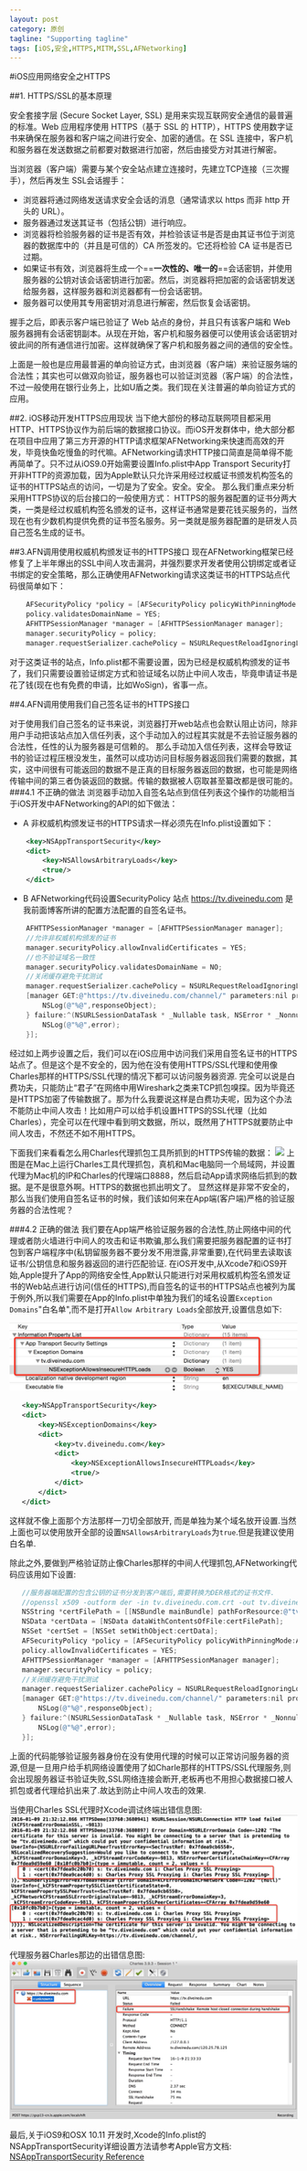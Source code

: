 ```yaml
---
layout: post
category: 原创
tagline: "Supporting tagline"
tags: [iOS,安全,HTTPS,MITM,SSL,AFNetworking]
---
```



#iOS应用网络安全之HTTPS

##1.  HTTPS/SSL的基本原理

 安全套接字层 (Secure Socket Layer, SSL) 是用来实现互联网安全通信的最普遍的标准。Web 应用程序使用 HTTPS（基于 SSL 的 HTTP），HTTPS 使用数字证书来确保在服务器和客户端之间进行安全、加密的通信。在 SSL 连接中，客户机和服务器在发送数据之前都要对数据进行加密，然后由接受方对其进行解密。

 当浏览器（客户端）需要与某个安全站点建立连接时，先建立TCP连接（三次握手），然后再发生 SSL会话握手：
 - 浏览器将通过网络发送请求安全会话的消息（通常请求以 https 而非 http 开头的 URL）。
 - 服务器通过发送其证书（包括公钥）进行响应。
 - 浏览器将检验服务器的证书是否有效，并检验该证书是否是由其证书位于浏览器的数据库中的（并且是可信的）CA 所签发的。它还将检验 CA 证书是否已过期。
 - 如果证书有效，浏览器将生成一个==**一次性的、唯一的**==会话密钥，并使用服务器的公钥对该会话密钥进行加密。然后，浏览器将把加密的会话密钥发送给服务器，这样服务器和浏览器都有一份会话密钥。
 - 服务器可以使用其专用密钥对消息进行解密，然后恢复会话密钥。

握手之后，即表示客户端已验证了 Web 站点的身份，并且只有该客户端和 Web 服务器拥有会话密钥副本。从现在开始，客户机和服务器便可以使用该会话密钥对彼此间的所有通信进行加密。这样就确保了客户机和服务器之间的通信的安全性。

上面是一般也是应用最普遍的单向验证方式，由浏览器（客户端）来验证服务端的合法性；其实也可以做双向验证，服务器也可以验证浏览器（客户端）的合法性，不过一般使用在银行业务上，比如U盾之类。我们现在关注普遍的单向验证方式的应用。


##2. iOS移动开发HTTPS应用现状
 当下绝大部份的移动互联网项目都采用HTTP、HTTPS协议作为前后端的数据接口协议。而iOS开发群体中，绝大部分都在项目中应用了第三方开源的HTTP请求框架AFNetworking来快速而高效的开发，毕竟快鱼吃慢鱼的时代嘛。AFNetworking请求HTTP接口简直是简单得不能再简单了。只不过从iOS9.0开始需要设置Info.plist中App Transport Security打开非HTTP的资源加载，因为Apple默认只允许采用经过权威证书颁发机构签名的证书的HTTPS站点的访问，一切是为了安全。安全。安全。
 那么我们重点来分析采用HTTPS协议的后台接口的一般使用方式：
 HTTPS的服务器配置的证书分两大类，一类是经过权威机构签名颁发的证书，这样证书通常是要花钱买服务的，当然现在也有少数机构提供免费的证书签名服务。另一类就是服务器配置的是研发人员自己签名生成的证书。

 ##3.AFN调用使用权威机构颁发证书的HTTPS接口
 现在AFNetworking框架已经修复了上半年爆出的SSL中间人攻击漏洞，并强烈要求开发者使用公钥绑定或者证书绑定的安全策略，那么正确使用AFNetworking请求这类证书的HTTPS站点代码很简单如下：

```c
	AFSecurityPolicy *policy = [AFSecurityPolicy policyWithPinningMode:AFSSLPinningModePublicKey];
	policy.validatesDomainName = YES;
    AFHTTPSessionManager *manager = [AFHTTPSessionManager manager];
    manager.securityPolicy = policy;
    manager.requestSerializer.cachePolicy = NSURLRequestReloadIgnoringLocalCacheData;

```
对于这类证书的站点，Info.plist都不需要设置，因为已经是权威机构颁发的证书了，我们只需要设置验证绑定方式和验证域名以防止中间人攻击，毕竟申请证书是花了钱(现在也有免费的申请，比如WoSign)，省事一点。


 ##4.AFN调用使用我们自己签名证书的HTTPS接口

 对于使用我们自己签名的证书来说，浏览器打开web站点也会默认阻止访问，除非用户手动把该站点加入信任列表，这个手动加入的过程其实就是不去验证服务器的合法性，任性的认为服务器是可信赖的。
 那么手动加入信任列表，这样会导致证书的验证过程压根没发生，虽然可以成功访问目标服务器返回我们需要的数据，其实，这中间很有可能返回的数据不是正真的目标服务器返回的数据，也可能是网络传输中间的第三者伪装返回的数据。传输的数据被人窃取甚至纂改都是很可能的。
 ###4.1 不正确的做法
 浏览器手动加入自签名站点到信任列表这个操作的功能相当于iOS开发中AFNetworking的API的如下做法：
 - A 非权威机构颁发证书的HTTPS请求一样必须先在Info.plist设置如下：

```xml
    <key>NSAppTransportSecurity</key>
    <dict>
        <key>NSAllowsArbitraryLoads</key>
        <true/>
    </dict>
```
 - B AFNetworking代码设置SecurityPolicy
站点 https://tv.diveinedu.com 是我前面博客所讲的配置方法配置的自签名证书。

```objectivec
    AFHTTPSessionManager *manager = [AFHTTPSessionManager manager];
    //允许非权威机构颁发的证书
    manager.securityPolicy.allowInvalidCertificates = YES;
    //也不验证域名一致性
    manager.securityPolicy.validatesDomainName = NO;
    //关闭缓存避免干扰测试
    manager.requestSerializer.cachePolicy = NSURLRequestReloadIgnoringLocalCacheData;
    [manager GET:@"https://tv.diveinedu.com/channel/" parameters:nil progress:nil success:^(NSURLSessionDataTask * _Nonnull task, id  _Nullable responseObject) {
        NSLog(@"%@",responseObject);
    } failure:^(NSURLSessionDataTask * _Nullable task, NSError * _Nonnull error) {
        NSLog(@"%@",error);
    }];
```

经过如上两步设置之后，我们可以在iOS应用中访问我们采用自签名证书的HTTPS站点了。但是这个是不安全的，因为他在没有使用HTTPS/SSL代理和使用像Charles那样的HTTPS/SSL代理的情况下都可以访问服务器资源. 完全可以说是白费功夫，只能防止“君子”在网络中用Wireshark之类来TCP抓包嗅探。因为毕竟还是HTTPS加密了传输数据了。那为什么我要说这样是白费功夫呢，因为这个办法不能防止中间人攻击！比如用户可以给手机设置HTTPS的SSL代理（比如Charles），完全可以在代理中看到明文数据，所以，既然用了HTTPS就要防止中间人攻击，不然还不如不用HTTPS。

下面我们来看看怎么用Charles代理抓包工具所抓到的HTTPS传输的数据：
![](../images/charles-https-unsafe.jpg)
上图是在Mac上运行Charles工具代理抓包，真机和Mac电脑同一个局域网，并设置代理为Mac机的IP和Charles的代理端口8888，然后启动App请求网络后抓到的数据。是不是很意外啊。HTTPS的数据也抓出明文了。
显然这样是非常不安全的，那么当我们使用自签名证书的时候，我们该如何来在App端(客户端)严格的验证服务器的合法性呢？

 ###4.2 正确的做法
 我们要在App端严格验证服务器的合法性,防止网络中间的代理或者防火墙进行中间人的攻击和证书欺骗,那么我们需要把服务器配置的证书打包到客户端程序中(私钥留服务器不要分发不用泄露,非常重要),在代码里去读取该证书/公钥信息和服务器返回的进行匹配验证.
 在iOS开发中,从Xcode7和iOS9开始,Apple提升了App的网络安全性,App默认只能进行对采用权威机构签名颁发证书的Web站点进行访问(信任的HTTPS),而自签名的证书的HTTPS站点也被列为属于例外,所以我们需要在App的Info.plist中单独为我们的域名设置`Exception Domains`"白名单",而不是打开`Allow Arbitrary Loads`全部放开,设置信息如下:

![](../images/xcode_info_plist_ats.png)

 ```xml
    <key>NSAppTransportSecurity</key>
    <dict>
        <key>NSExceptionDomains</key>
        <dict>
            <key>tv.diveinedu.com</key>
            <dict>
                <key>NSExceptionAllowsInsecureHTTPLoads</key>
                <true/>
            </dict>
        </dict>
    </dict>
 ```
 这样就不像上面那个方法那样一刀切全部放开, 而是单独为某个域名放开设置.当然上面也可以使用放开全部的设置`NSAllowsArbitraryLoads`为`true`.但是我建议使用白名单.

 除此之外,要做到严格验证防止像Charles那样的中间人代理抓包,AFNetworking代码应该用如下设置:

 ```objectivec
	//服务器端配置的包含公钥的证书分发到客户端后,需要转换为DER格式的证书文件.
    //openssl x509 -outform der -in tv.diveinedu.com.crt -out tv.diveinedu.com.der
    NSString *certFilePath = [[NSBundle mainBundle] pathForResource:@"tv.diveinedu.com" ofType:@"der"];
    NSData *certData = [NSData dataWithContentsOfFile:certFilePath];
    NSSet *certSet = [NSSet setWithObject:certData];
    AFSecurityPolicy *policy = [AFSecurityPolicy policyWithPinningMode:AFSSLPinningModePublicKey withPinnedCertificates:certSet];
    policy.allowInvalidCertificates = YES;
    AFHTTPSessionManager *manager = [AFHTTPSessionManager manager];
    manager.securityPolicy = policy;
    //关闭缓存避免干扰测试
    manager.requestSerializer.cachePolicy = NSURLRequestReloadIgnoringLocalCacheData;
    [manager GET:@"https://tv.diveinedu.com/channel/" parameters:nil progress:nil success:^(NSURLSessionDataTask * _Nonnull task, id  _Nullable responseObject) {
        NSLog(@"%@",responseObject);
    } failure:^(NSURLSessionDataTask * _Nullable task, NSError * _Nonnull error) {
        NSLog(@"%@",error);
    }];

```
上面的代码能够验证服务器身份在没有使用代理的时候可以正常访问服务器的资源,但是一旦用户给手机网络设置使用了如Charle那样的HTTPS/SSL代理服务,则会出现服务器证书验证失败,SSL网络连接会断开,老板再也不用担心数据接口被人抓包或者代理给扒出来了.故达到防止中间人攻击的效果.

当使用Charles SSL代理时Xcode调试终端出错信息图:
![](../images/xcode_ios_https_charles_fails1.png)

代理服务器Charles那边的出错信息图:
![](../images/xcode_ios_https_charles_fails2.png)


最后,关于iOS9和OSX 10.11 开发时,Xcode的Info.plist的NSAppTransportSecurity详细设置方法请参考Apple官方文档:
[NSAppTransportSecurity Reference](https://developer.apple.com/library/ios/documentation/General/Reference/InfoPlistKeyReference/Articles/CocoaKeys.html#//apple_ref/doc/uid/TP40009251-SW33)
